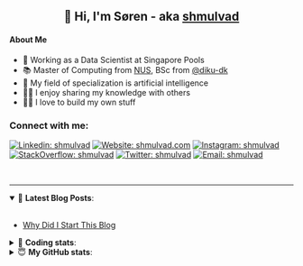 <h2 align="center">
	👋 Hi, I'm Søren - aka <a href="https://shmulvad.com">shmulvad</a>
</h2>

#### About Me
- 🤖 Working as a Data Scientist at Singapore Pools
- 📚 Master of Computing from [NUS], BSc from [@diku-dk]
- 🧠 My field of specialization is artificial intelligence
- 👨‍🏫 I enjoy sharing my knowledge with others
- 👨‍💻 I love to build my own stuff

### Connect with me:

[![Linkedin: shmulvad](https://img.shields.io/badge/shmulvad-blue?style=flat&logo=Linkedin&logoColor=white)][linkedin]
[![Website: shmulvad.com](https://img.shields.io/badge/shmulvad.com-47CCCC?&style=flat&logo=Google-Chrome&logoColor=white)][website]
[![Instagram: shmulvad](https://img.shields.io/badge/-@shmulvad-purple?style=flat&logo=Instagram&logoColor=white)][instagram]
[![StackOverflow: shmulvad](https://img.shields.io/badge/shmulvad-FE7A16?style=flat&logo=stack-overflow&logoColor=white)][stackOverflow]
[![Twitter: shmulvad](https://img.shields.io/badge/@shmulvad-1ca0f1?style=flat&logo=twitter&logoColor=white)][twitter]
[![Email: shmulvad](https://img.shields.io/badge/shmulvad-D14836?style=flat&logo=gmail&logoColor=white)][mail]

<br />

---

<details open>
 <summary>📕 <b>Latest Blog Posts</b>: </summary>

<br>

<!-- BLOG-POST-LIST:START -->
- [Why Did I Start This Blog](https://shmulvad.com/blog/why-did-start-this-blog)
<!-- BLOG-POST-LIST:END -->

</details>

<!-- --- -->

<details>
 <summary>🤖 <b>Coding stats</b>: </summary>

<br>

NOTE: Doesn't track coding at work or work done in environments such as Jupyter Notebooks.

<!--START_SECTION:waka-->
![Code Time](http://img.shields.io/badge/Code%20Time-2%2C031%20hrs%2033%20mins-blue)

**I'm a Night 🦉** 

```text
🌞 Morning                492 commits         ██░░░░░░░░░░░░░░░░░░░░░░░   09.04 % 
🌆 Daytime                1397 commits        ██████░░░░░░░░░░░░░░░░░░░   25.67 % 
🌃 Evening                2284 commits        ██████████░░░░░░░░░░░░░░░   41.97 % 
🌙 Night                  1269 commits        ██████░░░░░░░░░░░░░░░░░░░   23.32 % 
```


📊 **This Week I Spent My Time On** 

```text
💬 Programming Languages: 
Python                   9 hrs 37 mins       ██████████████░░░░░░░░░░░   56.57 % 
HTML                     1 hr 59 mins        ███░░░░░░░░░░░░░░░░░░░░░░   11.69 % 
Other                    1 hr 50 mins        ███░░░░░░░░░░░░░░░░░░░░░░   10.78 % 
JavaScript               1 hr 45 mins        ███░░░░░░░░░░░░░░░░░░░░░░   10.32 % 
Markdown                 1 hr 3 mins         ██░░░░░░░░░░░░░░░░░░░░░░░   06.21 % 

🔥 Editors: 
VS Code                  14 hrs 56 mins      ██████████████████████░░░   87.87 % 
Zsh                      1 hr 49 mins        ███░░░░░░░░░░░░░░░░░░░░░░   10.77 % 
Sublime Text             13 mins             ░░░░░░░░░░░░░░░░░░░░░░░░░   01.36 % 

🐱‍💻 Projects: 
hit-locator              7 hrs 56 mins       ████████████░░░░░░░░░░░░░   46.68 % 
overvaagning-admin       7 hrs 46 mins       ███████████░░░░░░░░░░░░░░   45.75 % 
Unknown Project          1 hr 16 mins        ██░░░░░░░░░░░░░░░░░░░░░░░   07.45 % 
otp-api                  1 min               ░░░░░░░░░░░░░░░░░░░░░░░░░   00.12 % 
```


 Last Updated on 20/07/2023 18:41:10 UTC
<!--END_SECTION:waka-->

</details>

<!-- --- -->

<details>
 <summary>😇 <b>My GitHub stats</b>: </summary>

<br>

<img align="left" alt="shmulvad's Github Stats" src="https://github-readme-stats.vercel.app/api?username=shmulvad&show_icons=true&hide_border=true" />

</details>



[website]: https://shmulvad.com
[twitter]: https://twitter.com/shmulvad
[linkedin]: https://linkedin.com/in/shmulvad
[instagram]: https://instagram.com/shmulvad
[stackOverflow]: https://stackoverflow.com/users/9248793/shmulvad
[mail]: mailto:shmulvad@gmail.com
[@diku-dk]: https://github.com/diku-dk
[github]: https://github.com/shmulvad
[NUS]: https://www.nus.edu.sg